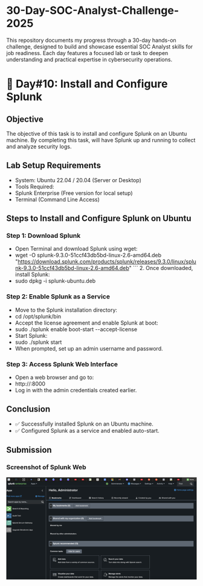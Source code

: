 # 30-Day-SOC-Analyst-Challenge-2025
This repository documents my progress through a 30-day hands-on challenge, designed to build and showcase essential SOC Analyst skills for job readiness. Each day features a focused lab or task to deepen understanding and practical expertise in cybersecurity operations.

# 🚀 Day#10: Install and Configure Splunk

## Objective
The objective of this task is to install and configure Splunk on an Ubuntu machine. By completing this task, will have Splunk up and running to collect and analyze security logs.

## Lab Setup Requirements
- System: Ubuntu 22.04 / 20.04 (Server or Desktop)
- Tools Required:
- Splunk Enterprise (Free version for local setup)
- Terminal (Command Line Access)

## Steps to Install and Configure Splunk on Ubuntu
### Step 1: Download Splunk
- Open Terminal and download Splunk using wget:
- wget -O splunk-9.3.0-51ccf43db5bd-linux-2.6-amd64.deb "https://download.splunk.com/products/splunk/releases/9.3.0/linux/splunk-9.3.0-51ccf43db5bd-linux-2.6-amd64.deb" ``` 2. Once downloaded, install Splunk:
- sudo dpkg -i splunk-ubuntu.deb

  
### Step 2: Enable Splunk as a Service
- Move to the Splunk installation directory:
- cd /opt/splunk/bin
- Accept the license agreement and enable Splunk at boot:
- sudo ./splunk enable boot-start --accept-license
- Start Splunk:
- sudo ./splunk start
- When prompted, set up an admin username and password.
   
### Step 3: Access Splunk Web Interface
- Open a web browser and go to:
- http://<your-server-ip>:8000
- Log in with the admin credentials created earlier.

## Conclusion
- ✅ Successfully installed Splunk on an Ubuntu machine.
- ✅ Configured Splunk as a service and enabled auto-start.

## Submission
### Screenshot of Splunk Web
![image alt](https://github.com/sachinpatil-soc/30-Day-SOC-Analyst-Challenge-2025/blob/f49d28d1b1ea19dd1a885e19ffc92a426ea42b96/Images/Splunk-enterprise.png)
